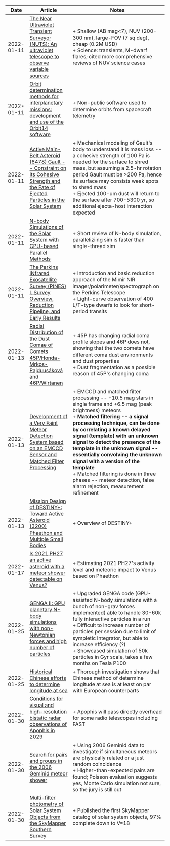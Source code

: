 | Date | Article | Notes | 
| ---- | ---- | ---- |
| 2022-01-11 | [The Near Ultraviolet Transient Surveyor (NUTS): An ultraviolet telescope to observe variable sources](https://arxiv.org/abs/2201.02684) | + Shallow (AB mag<7), NUV (200-300 nm), large-FOV (7 sq deg), cheap (0.2M USD) <br> + Science: transients, M-dwarf flares; cited more comprehensive reviews of NUV science cases |
| 2022-01-11 | [Orbit determination methods for interplanetary missions: development and use of the Orbit14 software](https://arxiv.org/abs/2112.11385) | + Non-public software used to determine orbits from spacecraft telemetry |
| 2022-01-11 | [Active Main-Belt Asteroid (6478) Gault -- Constraint on Its Cohesive Strength and the Fate of Ejected Particles in the Solar System](https://arxiv.org/abs/2112.11582) | + Mechanical modeling of Gault's body to understand it is mass loss -- a cohesive strength of 100 Pa is needed for the surface to shred mass, but assuming a 2.5-hr rotation period Gault must be >200 Pa, hence its surface may consists weak spots to shred mass <br> + Ejected 100-um dust will return to the surface after 700-5300 yr, so additional ejecta-host interaction expected |
| 2022-01-11 | [N-body Simulations of the Solar System with CPU-based Parallel Methods](https://arxiv.org/abs/2112.15079) | + Short review of N-body simulation, paralleliziing sim is faster than single-thread sim |
| 2022-01-11| [The Perkins INfrared Exosatellite Survey (PINES) I. Survey Overview, Reduction Pipeline, and Early Results](https://arxiv.org/abs/2201.01794) | + Introduction and basic reduction approach of the Mimir NIR imager/polarimeter/spectrograph on the Perkins Telescope <br> + Light-curve observation of 400 L/T-type dwarfs to look for short-period transits |
| 2022-01-13 | [Radial Distribution of the Dust Comae of Comets 45P/Honda-Mrkos-Pajduusáková and 46P/Wirtanen](https://arxiv.org/abs/2112.10808) | + 45P has changing radial coma profile slopes and 46P does not, showing that the two comets have different coma dust environments and dust properties <br> + Dust fragmentation as a possible reason of 45P's changing coma |
| 2022-01-13 | [Development of a Very Faint Meteor Detection System based on an EMCCD Sensor and Matched Filter Processing](https://arxiv.org/abs/2112.15507) | + EMCCD and matched filter processing -- +10.5 mag stars in single frame and +6.5 mag (peak brightness) meteors <br> + <strong>Matched filtering -- a signal processing technique, can be done by correlating a known delayed signal (template) with an unknown signal to detect the presence of the template in the unknown signal -- essentially convolving the unknown signal with a version of the template</strong> <br> + Matched filtering is done in three phases -- meteor detection, false alarm rejection, measurement refinement |
| 2022-01-13 | [Mission Design of DESTINY+: Toward Active Asteroid (3200) Phaethon and Multiple Small Bodies](https://arxiv.org/abs/2201.01933) | + Overview of DESTINY+ |
| 2022-01-17 | [Is 2021 PH27 an active asteroid with a meteor shower detectable on Venus?](https://arxiv.org/abs/2201.05364) | + Estimating 2021 PH27's activity level and meteoric impact to Venus based on Phaethon |
| 2022-01-25 | [GENGA II: GPU planetary N-body simulations with non-Newtonian forces and high number of particles](https://arxiv.org/abs/2201.10058) | + Upgraded GENGA code (GPU-assisted N-body simulations with a bunch of non-grav forces implemented) able to handle 30-60k fully interactive particles in a run <br> + Difficult to increase number of particles per session due to limit of sympletic integrator, but able to increase efficiency (?) <br> + Showcased simulation of 50k particles in Gyr scale, takes a few months on Tesla P100 |
| 2022-01-25 | [Historical Chinese efforts to determine longitude at sea](https://arxiv.org/abs/2201.08467) | + Thorough investigation shows that Chinese method of determine longitude at sea is at least on par with European counterparts |
| 2022-01-30 | [Conditions for visual and high-resolution bistatic radar observations of Apophis in 2029](https://arxiv.org/abs/2201.12205) | + Apophis will pass directly overhead for some radio telescopes including FAST |
| 2022-01-30 | [Search for pairs and groups in the 2006 Geminid meteor shower](https://arxiv.org/abs/2110.01324) | + Using 2006 Geminid data to investigate if simultaneous meteors are physically related or a just random coincidence <br> + Higher-than-expected pairs are found; Poisson evaluation suggests yes, Monte Carlo simulation not sure, so the jury is still out |
| 2022-01-30 | [Multi-filter photometry of Solar System Objects from the SkyMapper Southern Survey](https://arxiv.org/abs/2110.11656) | + Published the first SkyMapper catalog of solar system objects, 97% complete down to V=18 |

